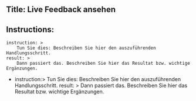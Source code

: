 Title: Live Feedback ansehen
----
Instructions:
-
	instruction: >
		Tun Sie dies: Beschreiben Sie hier den auszuführenden Handlungsschritt.
	result: >
		Dann passiert das. Beschreiben Sie hier das Resultat bzw. wichtige Ergänzungen.
-
	instruction:> 
		Tun Sie dies: Beschreiben Sie hier den auszuführenden Handlungsschritt.
	result: > 
		Dann passiert das. Beschreiben Sie hier das Resultat bzw. wichtige Ergänzungen.